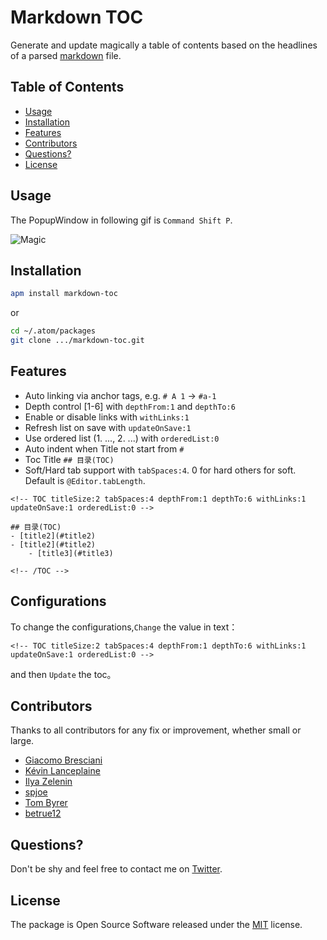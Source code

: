 Markdown TOC
============

Generate and update magically a table of contents based on the headlines of a parsed [markdown](http://en.wikipedia.org/wiki/Markdown) file.


## Table of Contents

- [Usage](#usage)
- [Installation](#installation)
- [Features](#features)
- [Contributors](#contributors)
- [Questions?](#questions)
- [License](#license)


## Usage

The PopupWindow in following gif is `Command Shift P`.

![Magic](https://raw.githubusercontent.com/nok/markdown-toc/master/RECORD.gif)

<!--
## API Attributes

- `titleSize:2`
- `tabSpaces:4`
- `depthFrom:1`
- `depthTo:6`
- `withLinks:1`
- `updateOnSave:1`
- `orderedList:0`
-->

## Installation

```bash
apm install markdown-toc
```

or

```bash
cd ~/.atom/packages
git clone .../markdown-toc.git
```


## Features

- Auto linking via  anchor tags, e.g.  `# A 1` → `#a-1`
- Depth control [1-6] with `depthFrom:1` and `depthTo:6`
- Enable or disable links with `withLinks:1`
- Refresh list on save with `updateOnSave:1`
- Use ordered list (1. ..., 2. ...) with `orderedList:0`
- Auto indent when Title not start from `#`
- Toc Title `## 目录(TOC)`
- Soft/Hard tab support with `tabSpaces:4`. 0 for hard others for soft. Default is `@Editor.tabLength`.

```
<!-- TOC titleSize:2 tabSpaces:4 depthFrom:1 depthTo:6 withLinks:1 updateOnSave:1 orderedList:0 -->

## 目录(TOC)
- [title2](#title2)
- [title2](#title2)
	- [title3](#title3)

<!-- /TOC -->
```

## Configurations

To change the configurations,`Change` the value in text：

 `<!-- TOC titleSize:2 tabSpaces:4 depthFrom:1 depthTo:6 withLinks:1 updateOnSave:1 orderedList:0 -->`

 and then `Update` the toc。

## Contributors

Thanks to all contributors for any fix or improvement, whether small or large.

- [Giacomo Bresciani](https://github.com/brescia123)
- [Kévin Lanceplaine](https://github.com/lanceplaine)
- [Ilya Zelenin](https://github.com/wyster)
- [spjoe](https://github.com/spjoe)
- [Tom Byrer](https://github.com/tomByrer)
- [betrue12](https://github.com/betrue12)


## Questions?

Don't be shy and feel free to contact me on [Twitter](https://twitter.com/darius_morawiec).


## License

The package is Open Source Software released under the [MIT](LICENSE.md) license.
